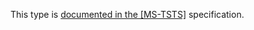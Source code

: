 This type is [documented in the [MS-TSTS]](https://learn.microsoft.com/en-us/openspecs/windows_protocols/ms-tsts/5e8eb521-be5f-431e-ab9e-0bc00a7d767e) specification.
